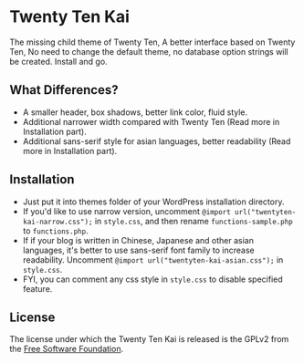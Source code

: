 Twenty Ten Kai
==============

The missing child theme of Twenty Ten, A better interface based on Twenty Ten, No need to change the default theme, no database option strings will be created. Install and go.


What Differences?
-----------------

 * A smaller header, box shadows, better link color, fluid style.
 * Additional narrower width compared with Twenty Ten (Read more in Installation part).
 * Additional sans-serif style for asian languages, better readability (Read more in Installation part).


Installation
------------

 * Just put it into themes folder of your WordPress installation directory.
 * If you'd like to use narrow version, uncomment `@import url("twentyten-kai-narrow.css");` in `style.css`, and then rename `functions-sample.php` to `functions.php`.
 * If if your blog is written in Chinese, Japanese and other asian languages, it's better to use sans-serif font family to increase readability. Uncomment `@import url("twentyten-kai-asian.css");` in `style.css`.
 * FYI, you can comment any css style in `style.css` to disable specified feature.


License
-------

The license under which the Twenty Ten Kai is released is the GPLv2 from the [Free Software Foundation][fsf].

[fsf]: http://www.fsf.org